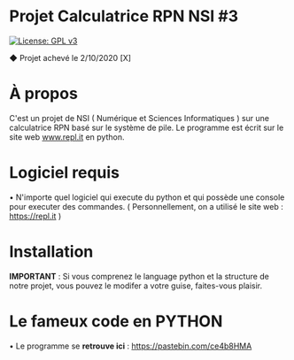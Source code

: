 # Projet Calculatrice RPN NSI #3
[![License: GPL v3](https://img.shields.io/badge/License-GPLv3-blue.svg)](https://www.gnu.org/licenses/gpl-3.0)

◆ Projet achevé le 2/10/2020 [X]

# À propos

C'est un projet de NSI ( Numérique et Sciences Informatiques ) sur une calculatrice RPN basé sur le système de pile. Le programme est écrit sur le site web www.repl.it en python.

# Logiciel requis

• N'importe quel logiciel qui execute du python et qui possède une console pour executer des commandes. ( Personnellement, on a utilisé le site web : https://repl.it )

# Installation

**IMPORTANT** : Si vous comprenez le language python et la structure de notre projet, vous pouvez le modifer a votre guise, faites-vous plaisir.

# Le fameux code en PYTHON

• Le programme se **retrouve ici** : https://pastebin.com/ce4b8HMA
